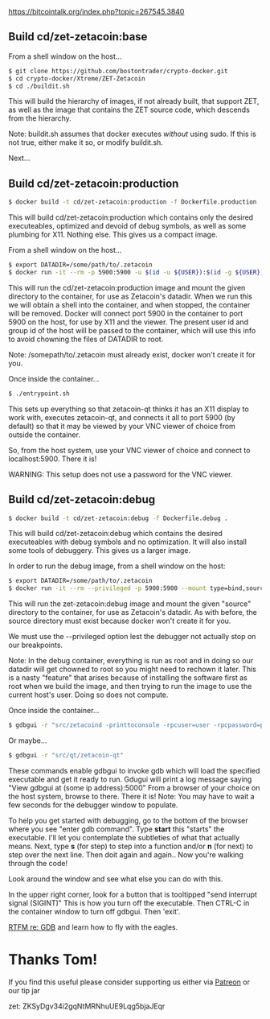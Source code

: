 https://bitcointalk.org/index.php?topic=267545.3840

## Build cd/zet-zetacoin:base

From a shell window on the host...

```sh
$ git clone https://github.com/bostontrader/crypto-docker.git
$ cd crypto-docker/Xtreme/ZET-Zetacoin	
$ cd ./buildit.sh
```
This will build the hierarchy of images, if not already built, that support ZET, as well as the image that contains the ZET source code, which descends from the hierarchy.

Note: buildit.sh assumes that docker executes _without_ using sudo.  If this is not true, either make it so, or modify buildit.sh.

Next...

## Build cd/zet-zetacoin:production

```sh
$ docker build -t cd/zet-zetacoin:production -f Dockerfile.production .
```
This will build cd/zet-zetacoin:production which contains only the desired executeables, optimized and devoid of debug symbols, as well as some plumbing for X11.  Nothing else.  This gives us a compact image.

From a shell window on the host...

```sh
$ export DATADIR=/some/path/to/.zetacoin
$ docker run -it --rm -p 5900:5900 -u $(id -u ${USER}):$(id -g ${USER}) --mount type=bind,source=$DATADIR,destination=/.zetacoin cd/zet-zetacoin:production
```
This will run the cd/zet-zetacoin:production image and mount the given directory to the container, for use as Zetacoin's datadir.  When we run this we will obtain a shell into the container, and when stopped, the container will be removed.  Docker will connect port 5900 in the container to port 5900 on the host, for use by X11 and the viewer.  The present user id and group id of the host will be passed to the container, which will use this info to avoid chowning the files of DATADIR to root.

Note: /somepath/to/.zetacoin must already exist, docker won't create it for you.

Once inside the container...

```sh
$ ./entrypoint.sh
```
This sets up everything so that zetacoin-qt thinks it has an X11 display to work with, executes zetacoin-qt, and connects it all to port 5900 (by default) so that it may be viewed by your VNC viewer of choice from outside the container.

So, from the host system, use your VNC viewer of choice and connect to localhost:5900.  There it is!

WARNING: This setup does not use a password for the VNC viewer.


## Build cd/zet-zetacoin:debug

```sh
$ docker build -t cd/zet-zetacoin:debug -f Dockerfile.debug .
```
This will build cd/zet-zetacoin:debug which contains the desired executeables with debug symbols and no optimization.  It will also install some tools of debuggery. This gives us a larger image.

In order to run the debug image, from a shell window on the host:

```sh
$ export DATADIR=/some/path/to/.zetacoin
$ docker run -it --rm --privileged -p 5900:5900 --mount type=bind,source=/some/path/to/.zetacoin,destination=/.zetacoin cd/zet-zetacoin:debug
```
This will run the zet-zetacoin:debug image and mount the given "source" directory to the container, for use as Zetacoin's datadir.  As with before, the source directory must exist because docker won't create it for you.

We must use the --privileged option lest the debugger not actually stop on our breakpoints.

Note: In the debug container, everything is run as root and in doing so our datadir will get chowned to root so you might need to rechown it later.  This is a nasty "feature" that arises because of installing the software first as root when we build the image, and then trying to run the image to use the current host's user.  Doing so does not compute.

Once inside the container...

```sh
$ gdbgui -r "src/zetacoind -printtoconsole -rpcuser=user -rpcpassword=password"
```

Or maybe...

```sh
$ gdbgui -r "src/qt/zetacoin-qt"
```

These commands enable gdbgui to invoke gdb which will load the specified executable and get it ready to run.  Gdugui will print a log message saying "View gdbgui at (some ip address):5000"  From a browser of your choice on the host system, browse to there.  There it is!  Note: You may have to wait a few seconds for the debugger window to populate.

To help you get started with debugging, go to the bottom of the browser where you see "enter gdb command".  Type **start**  this "starts" the executable.  I'll let you contemplate the subtleties of what that actually means.  Next, type **s** (for step) to step into a function and/or **n** (for next) to step over the next line.  Then doit again and again.. Now you're walking through the code!

Look around the window and see what else you can do with this.

In the upper right corner, look for a button that is tooltipped "send interrupt signal (SIGINT)"  This is how you turn off the executable.  Then CTRL-C in the container window to turn off gdbgui.  Then 'exit'.

[RTFM re: GDB](https://www.gnu.org/software/gdb/) and learn how to fly with the eagles.

# Thanks Tom!

If you find this useful please consider supporting us either via [Patreon](https://patreon.com/coinkit) or our tip jar

zet: ZKSyDgv34i2gqNtMRNhuUE9Lqg5bjaJEqr
